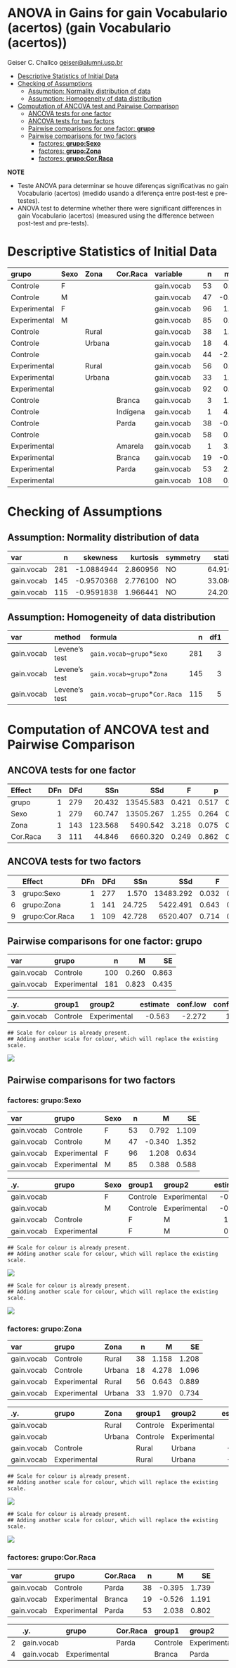 ANOVA in Gains for gain Vocabulario (acertos) (gain Vocabulario
(acertos))
================
Geiser C. Challco <geiser@alumni.usp.br>

- [Descriptive Statistics of Initial
  Data](#descriptive-statistics-of-initial-data)
- [Checking of Assumptions](#checking-of-assumptions)
  - [Assumption: Normality distribution of
    data](#assumption-normality-distribution-of-data)
  - [Assumption: Homogeneity of data
    distribution](#assumption-homogeneity-of-data-distribution)
- [Computation of ANCOVA test and Pairwise
  Comparison](#computation-of-ancova-test-and-pairwise-comparison)
  - [ANCOVA tests for one factor](#ancova-tests-for-one-factor)
  - [ANCOVA tests for two factors](#ancova-tests-for-two-factors)
  - [Pairwise comparisons for one factor:
    **grupo**](#pairwise-comparisons-for-one-factor-grupo)
  - [Pairwise comparisons for two
    factors](#pairwise-comparisons-for-two-factors)
    - [factores: **grupo:Sexo**](#factores-gruposexo)
    - [factores: **grupo:Zona**](#factores-grupozona)
    - [factores: **grupo:Cor.Raca**](#factores-grupocorraca)

**NOTE**

- Teste ANOVA para determinar se houve diferenças significativas no gain
  Vocabulario (acertos) (medido usando a diferença entre post-test e
  pre-testes).
- ANOVA test to determine whether there were significant differences in
  gain Vocabulario (acertos) (measured using the difference between
  post-test and pre-tests).

# Descriptive Statistics of Initial Data

| grupo        | Sexo | Zona   | Cor.Raca | variable   |   n |   mean | median | min | max |     sd |    se |    ci |   iqr |
|:-------------|:-----|:-------|:---------|:-----------|----:|-------:|-------:|----:|----:|-------:|------:|------:|------:|
| Controle     | F    |        |          | gain.vocab |  53 |  0.792 |    2.0 | -29 |  16 |  8.075 | 1.109 | 2.226 |  6.00 |
| Controle     | M    |        |          | gain.vocab |  47 | -0.340 |    1.0 | -25 |  17 |  9.272 | 1.352 | 2.722 | 10.00 |
| Experimental | F    |        |          | gain.vocab |  96 |  1.208 |    2.0 | -25 |  18 |  6.214 | 0.634 | 1.259 |  7.00 |
| Experimental | M    |        |          | gain.vocab |  85 |  0.388 |    1.0 | -20 |  12 |  5.423 | 0.588 | 1.170 |  6.00 |
| Controle     |      | Rural  |          | gain.vocab |  38 |  1.158 |    2.0 | -19 |  16 |  7.449 | 1.208 | 2.448 |  9.25 |
| Controle     |      | Urbana |          | gain.vocab |  18 |  4.278 |    4.0 |  -3 |  16 |  4.650 | 1.096 | 2.312 |  7.00 |
| Controle     |      |        |          | gain.vocab |  44 | -2.159 |    0.5 | -29 |  17 | 10.090 | 1.521 | 3.068 |  7.50 |
| Experimental |      | Rural  |          | gain.vocab |  56 |  0.643 |    1.0 | -25 |  15 |  6.651 | 0.889 | 1.781 |  6.00 |
| Experimental |      | Urbana |          | gain.vocab |  33 |  1.970 |    3.0 | -10 |   9 |  4.217 | 0.734 | 1.495 |  4.00 |
| Experimental |      |        |          | gain.vocab |  92 |  0.522 |    1.0 | -18 |  18 |  5.849 | 0.610 | 1.211 |  7.00 |
| Controle     |      |        | Branca   | gain.vocab |   3 |  1.333 |    0.0 |   0 |   4 |  2.309 | 1.333 | 5.737 |  2.00 |
| Controle     |      |        | Indígena | gain.vocab |   1 |  4.000 |    4.0 |   4 |   4 |        |       |       |  0.00 |
| Controle     |      |        | Parda    | gain.vocab |  38 | -0.395 |    2.0 | -29 |  16 | 10.719 | 1.739 | 3.523 | 10.75 |
| Controle     |      |        |          | gain.vocab |  58 |  0.569 |    1.0 | -25 |  17 |  7.346 | 0.965 | 1.932 |  7.75 |
| Experimental |      |        | Amarela  | gain.vocab |   1 |  3.000 |    3.0 |   3 |   3 |        |       |       |  0.00 |
| Experimental |      |        | Branca   | gain.vocab |  19 | -0.526 |   -1.0 | -14 |   8 |  5.189 | 1.191 | 2.501 |  6.50 |
| Experimental |      |        | Parda    | gain.vocab |  53 |  2.038 |    1.0 | -20 |  15 |  5.841 | 0.802 | 1.610 |  7.00 |
| Experimental |      |        |          | gain.vocab | 108 |  0.444 |    1.0 | -25 |  18 |  5.941 | 0.572 | 1.133 |  6.25 |

# Checking of Assumptions

## Assumption: Normality distribution of data

| var        |   n |   skewness | kurtosis | symmetry | statistic | method     |       p | p.signif | normality |
|:-----------|----:|-----------:|---------:|:---------|----------:|:-----------|--------:|:---------|:----------|
| gain.vocab | 281 | -1.0884944 | 2.860956 | NO       |  64.91062 | D’Agostino | 0.0e+00 | \*\*\*\* | \-        |
| gain.vocab | 145 | -0.9570368 | 2.776100 | NO       |  33.08026 | D’Agostino | 1.0e-07 | \*\*\*\* | QQ        |
| gain.vocab | 115 | -0.9591838 | 1.966441 | NO       |  24.20246 | D’Agostino | 5.6e-06 | \*\*\*\* | QQ        |

## Assumption: Homogeneity of data distribution

| var        | method        | formula                          |   n | df1 | df2 | statistic |         p | p.signif |
|:-----------|:--------------|:---------------------------------|----:|----:|----:|----------:|----------:|:---------|
| gain.vocab | Levene’s test | `gain.vocab`~`grupo`\*`Sexo`     | 281 |   3 | 277 |  3.551537 | 0.0149411 | ns       |
| gain.vocab | Levene’s test | `gain.vocab`~`grupo`\*`Zona`     | 145 |   3 | 141 |  2.327202 | 0.0772357 | ns       |
| gain.vocab | Levene’s test | `gain.vocab`~`grupo`\*`Cor.Raca` | 115 |   5 | 109 |  3.012718 | 0.0138080 | ns       |

# Computation of ANCOVA test and Pairwise Comparison

## ANCOVA tests for one factor

| Effect   | DFn | DFd |     SSn |       SSd |     F |     p |   ges | p\<.05 |
|:---------|----:|----:|--------:|----------:|------:|------:|------:|:-------|
| grupo    |   1 | 279 |  20.432 | 13545.583 | 0.421 | 0.517 | 0.002 |        |
| Sexo     |   1 | 279 |  60.747 | 13505.267 | 1.255 | 0.264 | 0.004 |        |
| Zona     |   1 | 143 | 123.568 |  5490.542 | 3.218 | 0.075 | 0.022 |        |
| Cor.Raca |   3 | 111 |  44.846 |  6660.320 | 0.249 | 0.862 | 0.007 |        |

## ANCOVA tests for two factors

|     | Effect         | DFn | DFd |    SSn |       SSd |     F |     p |   ges | p\<.05 |
|:----|:---------------|----:|----:|-------:|----------:|------:|------:|------:|:-------|
| 3   | grupo:Sexo     |   1 | 277 |  1.570 | 13483.292 | 0.032 | 0.858 | 0.000 |        |
| 6   | grupo:Zona     |   1 | 141 | 24.725 |  5422.491 | 0.643 | 0.424 | 0.005 |        |
| 9   | grupo:Cor.Raca |   1 | 109 | 42.728 |  6520.407 | 0.714 | 0.400 | 0.007 |        |

## Pairwise comparisons for one factor: **grupo**

| var        | grupo        |   n |     M |    SE |
|:-----------|:-------------|----:|------:|------:|
| gain.vocab | Controle     | 100 | 0.260 | 0.863 |
| gain.vocab | Experimental | 181 | 0.823 | 0.435 |

| .y.        | group1   | group2       | estimate | conf.low | conf.high |    se | statistic |     p | p.adj | p.adj.signif |
|:-----------|:---------|:-------------|---------:|---------:|----------:|------:|----------:|------:|------:|:-------------|
| gain.vocab | Controle | Experimental |   -0.563 |   -2.272 |     1.146 | 0.868 |    -0.649 | 0.517 | 0.517 | ns           |

    ## Scale for colour is already present.
    ## Adding another scale for colour, which will replace the existing scale.

![](wordgen-gain.vocab-Serie-8-ano-gain_files/figure-gfm/unnamed-chunk-18-1.png)<!-- -->

## Pairwise comparisons for two factors

### factores: **grupo:Sexo**

| var        | grupo        | Sexo |   n |      M |    SE |
|:-----------|:-------------|:-----|----:|-------:|------:|
| gain.vocab | Controle     | F    |  53 |  0.792 | 1.109 |
| gain.vocab | Controle     | M    |  47 | -0.340 | 1.352 |
| gain.vocab | Experimental | F    |  96 |  1.208 | 0.634 |
| gain.vocab | Experimental | M    |  85 |  0.388 | 0.588 |

| .y.        | grupo        | Sexo | group1   | group2       | estimate | conf.low | conf.high |    se | statistic |     p | p.adj | p.adj.signif |
|:-----------|:-------------|:-----|:---------|:-------------|---------:|---------:|----------:|------:|----------:|------:|------:|:-------------|
| gain.vocab |              | F    | Controle | Experimental |   -0.416 |   -2.766 |     1.934 | 1.194 |    -0.348 | 0.728 | 0.728 | ns           |
| gain.vocab |              | M    | Controle | Experimental |   -0.729 |   -3.225 |     1.768 | 1.268 |    -0.575 | 0.566 | 0.566 | ns           |
| gain.vocab | Controle     |      | F        | M            |    1.133 |   -1.619 |     3.885 | 1.398 |     0.810 | 0.418 | 0.418 | ns           |
| gain.vocab | Experimental |      | F        | M            |    0.820 |   -1.225 |     2.866 | 1.039 |     0.789 | 0.431 | 0.431 | ns           |

    ## Scale for colour is already present.
    ## Adding another scale for colour, which will replace the existing scale.

![](wordgen-gain.vocab-Serie-8-ano-gain_files/figure-gfm/unnamed-chunk-28-1.png)<!-- -->

    ## Scale for colour is already present.
    ## Adding another scale for colour, which will replace the existing scale.

![](wordgen-gain.vocab-Serie-8-ano-gain_files/figure-gfm/unnamed-chunk-29-1.png)<!-- -->

### factores: **grupo:Zona**

| var        | grupo        | Zona   |   n |     M |    SE |
|:-----------|:-------------|:-------|----:|------:|------:|
| gain.vocab | Controle     | Rural  |  38 | 1.158 | 1.208 |
| gain.vocab | Controle     | Urbana |  18 | 4.278 | 1.096 |
| gain.vocab | Experimental | Rural  |  56 | 0.643 | 0.889 |
| gain.vocab | Experimental | Urbana |  33 | 1.970 | 0.734 |

| .y.        | grupo        | Zona   | group1   | group2       | estimate | conf.low | conf.high |    se | statistic |     p | p.adj | p.adj.signif |
|:-----------|:-------------|:-------|:---------|:-------------|---------:|---------:|----------:|------:|----------:|------:|------:|:-------------|
| gain.vocab |              | Rural  | Controle | Experimental |    0.515 |   -2.062 |     3.092 | 1.303 |     0.395 | 0.693 | 0.693 | ns           |
| gain.vocab |              | Urbana | Controle | Experimental |    2.308 |   -1.284 |     5.900 | 1.817 |     1.270 | 0.206 | 0.206 | ns           |
| gain.vocab | Controle     |        | Rural    | Urbana       |   -3.120 |   -6.628 |     0.388 | 1.774 |    -1.758 | 0.081 | 0.081 | ns           |
| gain.vocab | Experimental |        | Rural    | Urbana       |   -1.327 |   -4.017 |     1.364 | 1.361 |    -0.975 | 0.331 | 0.331 | ns           |

    ## Scale for colour is already present.
    ## Adding another scale for colour, which will replace the existing scale.

![](wordgen-gain.vocab-Serie-8-ano-gain_files/figure-gfm/unnamed-chunk-37-1.png)<!-- -->

    ## Scale for colour is already present.
    ## Adding another scale for colour, which will replace the existing scale.

![](wordgen-gain.vocab-Serie-8-ano-gain_files/figure-gfm/unnamed-chunk-38-1.png)<!-- -->

### factores: **grupo:Cor.Raca**

| var        | grupo        | Cor.Raca |   n |      M |    SE |
|:-----------|:-------------|:---------|----:|-------:|------:|
| gain.vocab | Controle     | Parda    |  38 | -0.395 | 1.739 |
| gain.vocab | Experimental | Branca   |  19 | -0.526 | 1.191 |
| gain.vocab | Experimental | Parda    |  53 |  2.038 | 0.802 |

|     | .y.        | grupo        | Cor.Raca | group1   | group2       | estimate | conf.low | conf.high |    se | statistic |     p | p.adj | p.adj.signif |
|:----|:-----------|:-------------|:---------|:---------|:-------------|---------:|---------:|----------:|------:|----------:|------:|------:|:-------------|
| 2   | gain.vocab |              | Parda    | Controle | Experimental |   -2.432 |   -5.719 |     0.854 | 1.658 |    -1.467 | 0.145 | 0.145 | ns           |
| 4   | gain.vocab | Experimental |          | Branca   | Parda        |   -2.564 |   -6.699 |     1.571 | 2.086 |    -1.229 | 0.222 | 0.222 | ns           |
